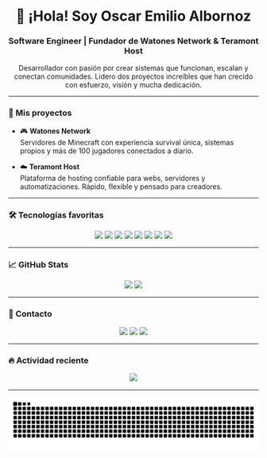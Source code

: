 <h1 align="center">👋 ¡Hola! Soy Oscar Emilio Albornoz</h1>
<h3 align="center">Software Engineer | Fundador de Watones Network & Teramont Host</h3>

<p align="center">
  Desarrollador con pasión por crear sistemas que funcionan, escalan y conectan comunidades.  
  Lidero dos proyectos increíbles que han crecido con esfuerzo, visión y mucha dedicación.
</p>

---

### 🚀 Mis proyectos

- 🎮 **Watones Network**  
  Servidores de Minecraft con experiencia survival única, sistemas propios y más de 100 jugadores conectados a diario.

- ☁️ **Teramont Host**  
  Plataforma de hosting confiable para webs, servidores y automatizaciones. Rápido, flexible y pensado para creadores.

---

### 🛠️ Tecnologías favoritas

<p align="center">
  <img src="https://cdn.jsdelivr.net/gh/devicons/devicon/icons/java/java-original.svg" height="35" />
  <img src="https://cdn.jsdelivr.net/gh/devicons/devicon/icons/csharp/csharp-original.svg" height="35" />
  <img src="https://cdn.jsdelivr.net/gh/devicons/devicon/icons/javascript/javascript-original.svg" height="35" />
  <img src="https://cdn.jsdelivr.net/gh/devicons/devicon/icons/python/python-original.svg" height="35" />
  <img src="https://cdn.jsdelivr.net/gh/devicons/devicon/icons/mysql/mysql-original.svg" height="35" />
  <img src="https://cdn.jsdelivr.net/gh/devicons/devicon/icons/nodejs/nodejs-original.svg" height="35" />
  <img src="https://cdn.jsdelivr.net/gh/devicons/devicon/icons/html5/html5-original.svg" height="35" />
  <img src="https://cdn.jsdelivr.net/gh/devicons/devicon/icons/css3/css3-original.svg" height="35" />
</p>

---

### 📈 GitHub Stats

<p align="center">
  <img src="https://github-readme-stats.vercel.app/api?username=osccarJR&show_icons=true&theme=tokyonight&hide_border=true" height="160" />
  <img src="https://github-readme-stats.vercel.app/api/top-langs/?username=osccarJR&layout=compact&theme=tokyonight&hide_border=true" height="160" />
</p>

---

### 📲 Contacto

<p align="center">
  <a href="https://www.instagram.com/emilioo.albornozz" target="_blank"><img src="https://img.shields.io/badge/Instagram-%23E4405F?style=for-the-badge&logo=instagram&logoColor=white" /></a>
  <a href="https://discord.com/users/osccar" target="_blank"><img src="https://img.shields.io/badge/Discord-%237289DA?style=for-the-badge&logo=discord&logoColor=white" /></a>
  <a href="https://linkedin.com/in/emilio-albornoz-a38ba0246/" target="_blank"><img src="https://img.shields.io/badge/LinkedIn-%230077B5?style=for-the-badge&logo=linkedin&logoColor=white" /></a>
</p>

---

### 🔥 Actividad reciente

<p align="center">
  <img src="https://github-readme-streak-stats.herokuapp.com/?user=osccarJR&theme=tokyonight&hide_border=true" />
</p>

---

<!-- Snake animado -->
<p align="center">
  <img src="https://raw.githubusercontent.com/osccarJR/osccarJR/output/snake.svg" alt="Snake animation" />
</p>
